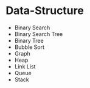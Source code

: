 # Data-Structure
* Binary Search
* Binary Search Tree
* Binary Tree
* Bubble Sort
* Graph
* Heap
* Link List
* Queue
* Stack

